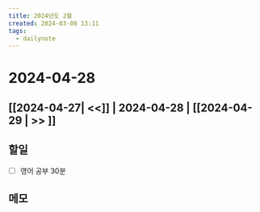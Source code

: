 ```yaml
---
title: 2024년도 2월
created: 2024-03-08 13:11
tags:
  - dailynote
---
```

# 2024-04-28
## [[2024-04-27| <<]] | 2024-04-28 | [[2024-04-29 | >> ]]

## 할일
- [ ] 영어 공부 30분


## 메모

